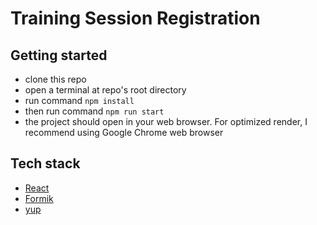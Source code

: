 # Training Session Registration

## Getting started

- clone this repo
- open a terminal at repo's root directory
- run command `npm install`
- then run command `npm run start`
- the project should open in your web browser. For optimized render, I recommend using Google Chrome web browser

## Tech stack

- [React](https://reactjs.org/)
- [Formik](https://jaredpalmer.com/formik/)
- [yup](https://github.com/jquense/yup)
